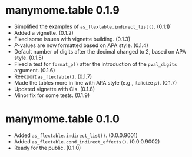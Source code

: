 # manymome.table 0.1.9

- Simplified the examples of `as_flextable.indirect_list()`. (0.1.1)`
- Added a vignette. (0.1.2)
- Fixed some issues with vignette building. (0.1.3)
- *P*-values are now formatted based on APA style. (0.1.4)
- Default number of digits after the decimal
  changed to 2, based on APA style. (0.1.5)
- Fixed a test for `format_p()` after the
  introduction of the `pval_digits`
  argument. (0.1.6)
- Reexport `as_flextable()`. (0.1.7)
- Made the tables more in line with APA
  style (e.g., italicize *p*). (0.1.7)
- Updated vignette with CIs. (0.1.8)
- Minor fix for some tests. (0.1.9)

# manymome.table 0.1.0

- Added `as_flextable.indirect_list()`. (0.0.0.9001)
- Added `as_flextable.cond_indirect_effects()`. (0.0.0.9002)
- Ready for the public. (0.1.0)
